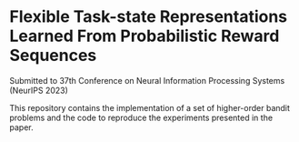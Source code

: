 # Flexible Task-state Representations Learned From Probabilistic Reward Sequences
Submitted to 37th Conference on Neural Information Processing Systems (NeurIPS 2023)


This repository contains the implementation of a 
set of higher-order bandit problems and the code to reproduce the experiments
presented in the paper.

